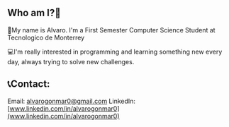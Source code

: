 ## Who am I?👋

👤My name is Alvaro. I'm a First Semester Computer Science Student at Tecnologico de Monterrey

💻I'm really interested in programming and learning something new every day, always trying to solve new challenges.

## 📞Contact:
Email: alvarogonmar0@gmail.com
LinkedIn: [www.linkedin.com/in/alvarogonmar0](www.linkedin.com/in/alvarogonmar0)
<!--
**alvarogonmar/alvarogonmar** is a ✨ _special_ ✨ repository because its `README.md` (this file) appears on your GitHub profile.

Here are some ideas to get you started:

- 🔭 I’m currently working on ...
- 🌱 I’m currently learning ...
- 👯 I’m looking to collaborate on ...
- 🤔 I’m looking for help with ...
- 💬 Ask me about ...
- 📫 How to reach me: ...
- 😄 Pronouns: ...
- ⚡ Fun fact: ...
-->
